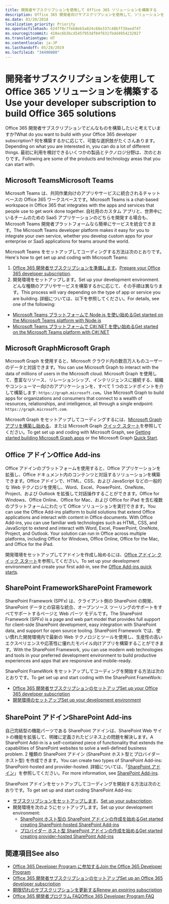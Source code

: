 ```yaml
---
title: 開発者サブスクリプションを使用して Office 365 ソリューションを構築する
description: Office 365 開発者向けサブスクリプションを使用して、ソリューションを構築します。
ms.date: 03/20/2018
localization_priority: Priority
ms.openlocfilehash: 624ff0c7feb8eb5a824c68e337c48bff39aed747
ms.sourcegitcommit: 410ec6b3bcd545f953df04f831fbdd4954232927
ms.translationtype: HT
ms.contentlocale: ja-JP
ms.lasthandoff: 05/28/2019
ms.locfileid: "34490880"
---
```

# <a name="use-your-developer-subscription-to-build-office-365-solutions"></a><span data-ttu-id="da9d8-103">開発者サブスクリプションを使用して Office 365 ソリューションを構築する</span><span class="sxs-lookup"><span data-stu-id="da9d8-103">Use your developer subscription to build Office 365 solutions</span></span>

<span data-ttu-id="da9d8-104">Office 365 開発者サブスクリプションでどんなものを構築したいと考えていますか?</span><span class="sxs-lookup"><span data-stu-id="da9d8-104">What do you want to build with your Office 365 developer subscription?</span></span> <span data-ttu-id="da9d8-105">何を構築するかに応じて、可能な選択肢がたくさんあります。</span><span class="sxs-lookup"><span data-stu-id="da9d8-105">Depending on what you are interested in, you can do a lot of different things.</span></span> <span data-ttu-id="da9d8-106">最初に利用を検討できるいくつかの製品とテクノロジ分野は、次のとおりです。</span><span class="sxs-lookup"><span data-stu-id="da9d8-106">Following are some of the products and technology areas that you can start with.</span></span>

## <a name="microsoft-teams"></a><span data-ttu-id="da9d8-107">Microsoft Teams</span><span class="sxs-lookup"><span data-stu-id="da9d8-107">Microsoft Teams</span></span>

<span data-ttu-id="da9d8-108">Microsoft Teams は、共同作業向けのアプリやサービスに統合されるチャット ベースの Office 365 ワークスペースです。</span><span class="sxs-lookup"><span data-stu-id="da9d8-108">Microsoft Teams is a chat-based workspace in Office 365 that integrates with the apps and services that people use to get work done together.</span></span> <span data-ttu-id="da9d8-109">自社用のカスタム アプリと、世界中にいるチームのための SaaS アプリケーションのどちらを開発する場合も、Microsoft Teams 開発者プラットフォームなら簡単にサービスを統合できます。</span><span class="sxs-lookup"><span data-stu-id="da9d8-109">The Microsoft Teams developer platform makes it easy for you to integrate your own service, whether you develop custom apps for your enterprise or SaaS applications for teams around the world.</span></span>

<span data-ttu-id="da9d8-110">Microsoft Teams をセットアップしてコーディングする方法は次のとおりです。</span><span class="sxs-lookup"><span data-stu-id="da9d8-110">Here's how to get set up and coding with Microsoft Teams:</span></span>

1. <span data-ttu-id="da9d8-111">[Office 365 開発者サブスクリプションを準備します](https://docs.microsoft.com/microsoftteams/platform/get-started/get-started-tenant)。</span><span class="sxs-lookup"><span data-stu-id="da9d8-111">[Prepare your Office 365 developer subscription](https://docs.microsoft.com/microsoftteams/platform/get-started/get-started-tenant).</span></span>
2. <span data-ttu-id="da9d8-112">開発環境をセットアップします。</span><span class="sxs-lookup"><span data-stu-id="da9d8-112">Set up your development environment.</span></span> <span data-ttu-id="da9d8-113">どんな種類のアプリやサービスを構築するかに応じて、その手順は異なります。</span><span class="sxs-lookup"><span data-stu-id="da9d8-113">This process will vary depending on the type of app or service you are building.</span></span> <span data-ttu-id="da9d8-114">詳細については、以下を参照してください。</span><span class="sxs-lookup"><span data-stu-id="da9d8-114">For details, see one of the following:</span></span>

  - [<span data-ttu-id="da9d8-115">Microsoft Teams プラットフォームで Node.js を使い始める</span><span class="sxs-lookup"><span data-stu-id="da9d8-115">Get started on the Microsoft Teams platform with Node.js</span></span>](https://docs.microsoft.com/microsoftteams/platform/get-started/get-started-nodejs-app-studio)
  - [<span data-ttu-id="da9d8-116">Microsoft Teams プラットフォームで C#/.NET を使い始める</span><span class="sxs-lookup"><span data-stu-id="da9d8-116">Get started on the Microsoft Teams platform with C#/.NET</span></span>](https://docs.microsoft.com/ja-JP/microsoftteams/platform/get-started/get-started-dotnet-app-studio)

## <a name="microsoft-graph"></a><span data-ttu-id="da9d8-117">Microsoft Graph</span><span class="sxs-lookup"><span data-stu-id="da9d8-117">Microsoft Graph</span></span>

<span data-ttu-id="da9d8-118">Microsoft Graph を使用すると、Microsoft クラウド内の数百万人ものユーザーのデータと対話できます。</span><span class="sxs-lookup"><span data-stu-id="da9d8-118">You can use Microsoft Graph to interact with the data of millions of users in the Microsoft cloud.</span></span> <span data-ttu-id="da9d8-119">Microsoft Graph を使用して、豊富なリソース、リレーションシップ、インテリジェンスに接続する、組織やコンシューマー向けのアプリケーションを、すべて 1 つのエンドポイントを介して構築します: `https://graph.microsoft.com`。</span><span class="sxs-lookup"><span data-stu-id="da9d8-119">Use Microsoft Graph to build apps for organizations and consumers that connect to a wealth of resources, relationships, and intelligence, all through a single endpoint: `https://graph.microsoft.com`.</span></span>

<span data-ttu-id="da9d8-120">Microsoft Graph をセットアップしてコーディングするには、[Microsoft Graph アプリを構築し始める](https://developer.microsoft.com/ja-JP/graph/get-started)、または Microsoft Graph [クイック スタート](https://developer.microsoft.com/ja-JP/graph/quick-start)を参照してください。</span><span class="sxs-lookup"><span data-stu-id="da9d8-120">To get set up and coding with Microsoft Graph, see [Getting started building Microsoft Graph apps](https://developer.microsoft.com/en-us/graph/get-started) or the Microsoft Graph [Quick Start](https://developer.microsoft.com/en-us/graph/quick-start).</span></span>

## <a name="office-add-ins"></a><span data-ttu-id="da9d8-121">Office アドイン</span><span class="sxs-lookup"><span data-stu-id="da9d8-121">Office Add-ins</span></span>

<span data-ttu-id="da9d8-p105">Office アドインのプラットフォームを使用すると、Office アプリケーションを拡張し、Office ドキュメント内のコンテンツと対話するソリューションを構築できます。Office アドインで、HTML、CSS、および JavaScript などの一般的な Web テクノロジを使用し、Word、Excel、PowerPoint、OneNote、Project、および Outlook を拡張して対話操作することができます。Office for Windows、Office Online、Office for Mac、および Office for iPad を含む複数のプラットフォームにわたって Office ソリューションを実行できます。</span><span class="sxs-lookup"><span data-stu-id="da9d8-p105">You can use the Office Add-ins platform to build solutions that extend Office applications and interact with content in Office documents. With Office Add-ins, you can use familiar web technologies such as HTML, CSS, and JavaScript to extend and interact with Word, Excel, PowerPoint, OneNote, Project, and Outlook. Your solution can run in Office across multiple platforms, including Office for Windows, Office Online, Office for the Mac, and Office for the iPad.</span></span>

<span data-ttu-id="da9d8-125">開発環境をセットアップしてアドインを作成し始めるには、[Office アドイン クイック スタート](https://docs.microsoft.com/office/dev/add-ins/)を参照してください。</span><span class="sxs-lookup"><span data-stu-id="da9d8-125">To set up your development environment and create your first add-in, see the [Office Add-ins quick starts](https://docs.microsoft.com/office/dev/add-ins/).</span></span>

## <a name="sharepoint-framework"></a><span data-ttu-id="da9d8-126">SharePoint Framework</span><span class="sxs-lookup"><span data-stu-id="da9d8-126">SharePoint Framework</span></span>

<span data-ttu-id="da9d8-127">SharePoint Framework (SPFx) は、クライアント側の SharePoint の開発、SharePoint データとの容易な統合、オープンソース ツーリングのサポートをすべてサポートするページと Web パーツ モデルです。</span><span class="sxs-lookup"><span data-stu-id="da9d8-127">The SharePoint Framework (SPFx) is a page and web part model that provides full support for client-side SharePoint development, easy integration with SharePoint data, and support for open source tooling.</span></span> <span data-ttu-id="da9d8-128">SharePoint Framework では、使い慣れた開発環境内で最新の Web テクノロジとツールを使用し、生産性の高いエクスペリエンスや応答性に優れたモバイル向けアプリを構築することができます。</span><span class="sxs-lookup"><span data-stu-id="da9d8-128">With the SharePoint Framework, you can use modern web technologies and tools in your preferred development environment to build productive experiences and apps that are responsive and mobile-ready.</span></span>

<span data-ttu-id="da9d8-129">SharePoint FrameWork をセットアップしてコーディングを開始する方法は次のとおりです。</span><span class="sxs-lookup"><span data-stu-id="da9d8-129">To get set up and start coding with the SharePoint FrameWork:</span></span>

- [<span data-ttu-id="da9d8-130">Office 365 開発者サブスクリプションのセットアップ</span><span class="sxs-lookup"><span data-stu-id="da9d8-130">Set up your Office 365 developer subscription</span></span>](https://docs.microsoft.com/sharepoint/dev/spfx/set-up-your-developer-tenant)
- [<span data-ttu-id="da9d8-131">開発環境のセットアップ</span><span class="sxs-lookup"><span data-stu-id="da9d8-131">Set up your development environment</span></span>](https://docs.microsoft.com/sharepoint/dev/spfx/set-up-your-development-environment)

## <a name="sharepoint-add-ins"></a><span data-ttu-id="da9d8-132">SharePoint アドイン</span><span class="sxs-lookup"><span data-stu-id="da9d8-132">SharePoint Add-ins</span></span> 

<span data-ttu-id="da9d8-133">自己完結型の機能パーツである SharePoint アドインは、SharePoint Web サイトの機能を拡張して、明確に定義されたビジネス上の問題を解決します。</span><span class="sxs-lookup"><span data-stu-id="da9d8-133">A SharePoint Add-in is a self-contained piece of functionality that extends the capabilities of SharePoint websites to solve a well-defined business problem.</span></span> <span data-ttu-id="da9d8-134">2 種類の SharePoint アドイン (SharePoint ホスト型とプロバイダー ホスト型) を作成できます。</span><span class="sxs-lookup"><span data-stu-id="da9d8-134">You can create two types of SharePoint Add-ins: SharePoint-hosted and provider-hosted.</span></span> <span data-ttu-id="da9d8-135">詳細については、「[SharePoint アドイン](https://docs.microsoft.com/sharepoint/dev/sp-add-ins/sharepoint-add-ins)」を参照してください。</span><span class="sxs-lookup"><span data-stu-id="da9d8-135">For more information, see [SharePoint Add-ins](https://docs.microsoft.com/sharepoint/dev/sp-add-ins/sharepoint-add-ins).</span></span>

<span data-ttu-id="da9d8-136">SharePoint アドインをセットアップしてコーディングを開始する方法は次のとおりです。</span><span class="sxs-lookup"><span data-stu-id="da9d8-136">To get set up and start coding SharePoint Add-ins:</span></span>

- <span data-ttu-id="da9d8-137">[サブスクリプションをセットアップします](https://docs.microsoft.com/sharepoint/dev/spfx/set-up-your-developer-tenant)。</span><span class="sxs-lookup"><span data-stu-id="da9d8-137">[Set up your subscription](https://docs.microsoft.com/sharepoint/dev/spfx/set-up-your-developer-tenant).</span></span>  
- <span data-ttu-id="da9d8-138">開発環境を次のようにセットアップします。</span><span class="sxs-lookup"><span data-stu-id="da9d8-138">Set up your development environment:</span></span> 
  - [<span data-ttu-id="da9d8-139">SharePoint ホスト型の SharePoint アドインの作成を始める</span><span class="sxs-lookup"><span data-stu-id="da9d8-139">Get started creating SharePoint-hosted SharePoint Add-ins</span></span>](https://docs.microsoft.com/sharepoint/dev/sp-add-ins/get-started-creating-sharepoint-hosted-sharepoint-add-ins)  
  - [<span data-ttu-id="da9d8-140">プロバイダー ホスト型 SharePoint アドインの作成を始める</span><span class="sxs-lookup"><span data-stu-id="da9d8-140">Get started creating provider-hosted SharePoint Add-ins</span></span>](https://docs.microsoft.com/sharepoint/dev/sp-add-ins/get-started-creating-provider-hosted-sharepoint-add-ins)  

## <a name="see-also"></a><span data-ttu-id="da9d8-141">関連項目</span><span class="sxs-lookup"><span data-stu-id="da9d8-141">See also</span></span>

- [<span data-ttu-id="da9d8-142">Office 365 Developer Program に参加する</span><span class="sxs-lookup"><span data-stu-id="da9d8-142">Join the Office 365 Developer Program</span></span>](office-365-developer-program.md)
- [<span data-ttu-id="da9d8-143">Office 365 開発者サブスクリプションのセットアップ</span><span class="sxs-lookup"><span data-stu-id="da9d8-143">Set up an Office 365 developer subscription</span></span>](office-365-developer-program-get-started.md) 
- [<span data-ttu-id="da9d8-144">期限切れのサブスクリプションを更新する</span><span class="sxs-lookup"><span data-stu-id="da9d8-144">Renew an expiring subscription</span></span>](subscription-expiration-and-renewal.md)
- [<span data-ttu-id="da9d8-145">Office 365 開発者プログラム FAQ</span><span class="sxs-lookup"><span data-stu-id="da9d8-145">Office 365 Developer Program FAQ</span></span>](office-365-developer-program-faq.md) 

